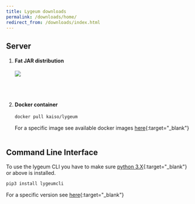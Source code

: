 ```yaml
---
title: Lygeum downloads
permalink: /downloads/home/
redirect_from: /downloads/index.html
---
```


## Server
1. #### Fat JAR distribution

    <a href='https://bintray.com/kaiso/lygeum/download_file?file_path=lygeum-server-0.1.0.jar'><img src='https://api.bintray.com/packages/kaiso/lygeum/lygeum-server/images/download.svg'></a>

<br><br>

2.  #### Docker container
    ```bash
    docker pull kaiso/lygeum
    ```
    For a specific image see available docker images [here](https://hub.docker.com/r/kaiso/lygeum){:target="_blank"}
<br><br>

## Command Line Interface
   To use the lygeum CLI you have to make sure [python 3.X](https://www.python.org/){:target="_blank"} or above is installed.
   ```bash
   pip3 install lygeumcli
   ```
   For a specific version see [here](https://pypi.org/project/lygeumcli/){:target="_blank"}